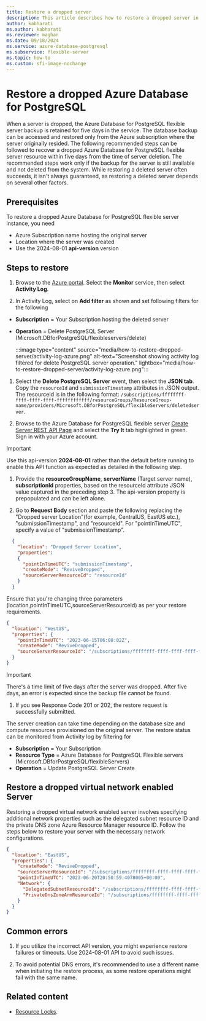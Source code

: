```yaml
---
title: Restore a dropped server
description: This article describes how to restore a dropped server in Azure Database for  PostgreSQL flexible server using the Azure portal.
author: kabharati
ms.author: kabharati
ms.reviewer: maghan
ms.date: 09/18/2024
ms.service: azure-database-postgresql
ms.subservice: flexible-server
ms.topic: how-to
ms.custom: sfi-image-nochange
---
```


# Restore a dropped Azure Database for PostgreSQL

When a server is dropped, the Azure Database for PostgreSQL flexible server backup is retained for five days in the service. The database backup can be accessed and restored only from the Azure subscription where the server originally resided. The following recommended steps can be followed to recover a dropped Azure Database for PostgreSQL flexible server resource within five days from the time of server deletion. The recommended steps work only if the backup for the server is still available and not deleted from the system. While restoring a deleted server often succeeds, it isn't always guaranteed, as restoring a deleted server depends on several other factors.

## Prerequisites

To restore a dropped Azure Database for PostgreSQL flexible server instance, you need
- Azure Subscription name hosting the original server
- Location where the server was created
- Use the 2024-08-01 **api-version** version

## Steps to restore

1. Browse to the [Azure portal](https://portal.azure.com/#blade/Microsoft_Azure_ActivityLog/ActivityLogBlade). Select the **Monitor** service, then select **Activity Log**.

1. In Activity Log, select on **Add filter** as shown and set following filters for the following

  - **Subscription** = Your Subscription hosting the deleted server
  - **Operation** = Delete PostgreSQL Server (Microsoft.DBforPostgreSQL/flexibleservers/delete)

    :::image type="content" source="media/how-to-restore-dropped-server/activity-log-azure.png" alt-text="Screenshot showing activity log filtered for delete PostgreSQL server operation." lightbox="media/how-to-restore-dropped-server/activity-log-azure.png":::

1. Select the **Delete PostgreSQL Server** event, then select the **JSON tab**. Copy the `resourceId` and `submissionTimestamp` attributes in JSON output. The resourceId is in the following format: `/subscriptions/ffffffff-ffff-ffff-ffff-ffffffffffff/resourceGroups/ResourceGroup-name/providers/Microsoft.DBforPostgreSQL/flexibleServers/deletedserver`.

1. Browse to the Azure Database for PostgreSQL flexible server [Create Server REST API Page](/rest/api/postgresql/servers/create) and select the **Try It** tab highlighted in green. Sign in with your Azure account.

  > [!IMPORTANT]  
  > Use this api-version **2024-08-01** rather than the default before running to enable this API function as expected as detailed in the following step.

1. Provide the **resourceGroupName**, **serverName** (Target server name), **subscriptionId** properties, based on the resourceId attribute JSON value captured in the preceding step 3. The api-version property is prepopulated and can be left alone.

1. Go to **Request Body** section and paste the following replacing the "Dropped server Location"(for example, CentralUS, EastUS etc.), "submissionTimestamp", and "resourceId". For "pointInTimeUTC", specify a value of "submissionTimestamp".

  ```json
    {
      "location": "Dropped Server Location",
      "properties":
      {
        "pointInTimeUTC": "submissionTimestamp",
        "createMode": "ReviveDropped",
        "sourceServerResourceId": "resourceId"
      }
    }
  ```
    
  Ensure that you're changing three parameters (location,pointInTimeUTC,sourceServerResourceId) as per your restore requirements. 
  
  ```json
  {
    "location": "WestUS",
    "properties": {
      "pointInTimeUTC": "2023-06-15T06:08:02Z",
      "createMode": "ReviveDropped",
      "sourceServerResourceId": "/subscriptions/ffffffff-ffff-ffff-ffff-ffffffffffff/resourceGroups/SourceResourceGroup-Name/providers/Microsoft.DBforPostgreSQL/flexibleServers/SourceServer-Name"
    }
  }
  ```

  > [!IMPORTANT]  
  > There's a time limit of five days after the server was dropped. After five days, an error is expected since the backup file cannot be found.

1. If you see Response Code 201 or 202, the restore request is successfully submitted.

  The server creation can take time depending on the database size and compute resources provisioned on the original server. The restore status can be monitored from Activity log by filtering for
  - **Subscription** = Your Subscription
  - **Resource Type** = Azure Database for PostgreSQL Flexible servers (Microsoft.DBforPostgreSQL/flexibleServers)
  - **Operation** = Update PostgreSQL Server Create

## Restore a dropped virtual network enabled Server

Restoring a dropped virtual network enabled server involves specifying additional network properties such as the delegated subnet resource ID and the private DNS zone Azure Resource Manager resource ID. Follow the steps below to restore your server with the necessary network configurations.

  ```json
  {
    "location": "EastUS",
    "properties": {
      "createMode": "ReviveDropped",
      "sourceServerResourceId": "/subscriptions/ffffffff-ffff-ffff-ffff-ffffffffffff/resourceGroups/SourceResourceGroup-Name/providers/Microsoft.DBforPostgreSQL/flexibleServers/SourceServer-Name",
      "pointInTimeUTC": "2023-06-20T20:50:59.4078005+00:00",
      "Network": {
        "DelegatedSubnetResourceId": "/subscriptions/ffffffff-ffff-ffff-ffff-ffffffffffff/resourceGroups/SourceResourceGroup-Name/providers/Microsoft.Network/virtualNetworks/VirtualNetwork-Name/subnets/Subnet-Name",
        "PrivateDnsZoneArmResourceId": "/subscriptions/ffffffff-ffff-ffff-ffff-ffffffffffff/resourceGroups/SourceResourceGroup-Name/providers/Microsoft.Network/privateDnsZones/privatednszonename"
      }
    }
  }
  ```

## Common errors

1. If you utilize the incorrect API version, you might experience restore failures or timeouts. Use 2024-08-01 API to avoid such issues.

1. To avoid potential DNS errors, it's recommended to use a different name when initiating the restore process, as some restore operations might fail with the same name.

## Related content

- [Resource Locks](https://techcommunity.microsoft.com/t5/azure-database-for-postgresql/preventing-the-disaster-of-accidental-deletion-for-your-PostgreSQL/ba-p/825222).
